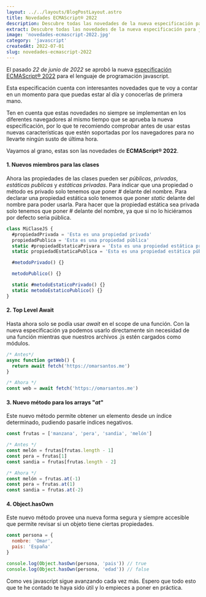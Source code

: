 ```yaml
---
layout: ../../layouts/BlogPostLayout.astro
title: Novedades ECMAScript® 2022
description: Descubre todas las novedades de la nueva especificación para javascript ECMAScript® 2022
extract: Descubre todas las novedades de la nueva especificación para javascript ECMAScript® 2022
image: 'novedades-ecmascript-2022.jpg'
category: 'javascript'
createdAt: 2022-07-01
slug: novedades-ecmascript-2022
---
```


El pasado _22 de junio de 2022_ se aprobó la nueva [especificación ECMAScript® 2022](https://www.ecma-international.org/publications-and-standards/standards/ecma-262/) para el lenguaje de programación javascript.

Esta especificación cuenta con interesantes novedades que te voy a contar en un momento para que puedas estar al día y conocerlas de primera mano.

Ten en cuenta que estas novedades no siempre se implementan en los diferentes navegadores al mismo tiempo que se aprueba la nueva especificación, por lo que te recomiendo comprobar antes de usar estas nuevas características que estén soportadas por los navegadores para no llevarte ningún susto de última hora.

Vayamos al grano, estas son las novedades de **ECMAScript® 2022**.

#### 1. Nuevos miembros para las clases

Ahora las propiedades de las clases pueden ser _públicas_, _privadas_, _estáticas publicas_ y _estáticas privadas_.
Para indicar que una propiedad o método es privado solo tenemos que poner _#_ delante del nombre.
Para declarar una propiedad estática solo tenemos que poner _static_ delante del nombre para poder usarla. Para hacer que la propiedad estática sea privada solo tenemos que poner _#_ delante del nombre, ya que si no lo hiciéramos por defecto seria pública.

```js
class MiClaseJS {
  #propiedadPrivada = 'Esta es una propiedad privada'
  propiedadPublica = 'Esta es una propiedad pública'
  static #propiedadEstaticaPrivara = 'Esta es una propiedad estática privada'
  static propiedadEstaticaPublica = 'Esta es una propiedad estática pública'

  #metodoPrivado() {}

  metodoPublico() {}

  static #metodoEstaticoPrivado() {}
  static metodoEstaticoPublico() {}
}
```

#### 2. Top Level Await

Hasta ahora solo se podía usar _await_ en el scope de una función. Con la nueva especificación ya podemos usarlo directamente sin necesidad de una función mientras que nuestros archivos .js estén cargados como módulos.

```js
/* Antes*/
async function getWeb() {
  return await fetch('https://omarsantos.me')
}

/* Ahora */
const web = await fetch('https://omarsantos.me')
```

#### 3. Nuevo método para los arrays "_at_"

Este nuevo método permite obtener un elemento desde un índice determinado, pudiendo pasarle índices negativos.

```js
const frutas = ['manzana', 'pera', 'sandia', 'melón']

/* Antes */
const melón = frutas[frutas.length - 1]
const pera = frutas[1]
const sandia = frutas[frutas.length - 2]

/* Ahora */
const melón = frutas.at(-1)
const pera = frutas.at(1)
const sandia = frutas.at(-2)
```

#### 4. Object.hasOwn

Este nuevo método provee una nueva forma segura y siempre accesible que permite revisar si un objeto tiene ciertas propiedades.

```js
const persona = {
  nombre: 'Omar',
  pais: 'España'
}

console.log(Object.hasOwn(persona, 'pais')) // true
console.log(Object.hasOwn(persona, 'edad')) // false
```

Como ves javascript sigue avanzando cada vez más. Espero que todo esto que te he contado te haya sido útil y lo empieces a poner en práctica.
